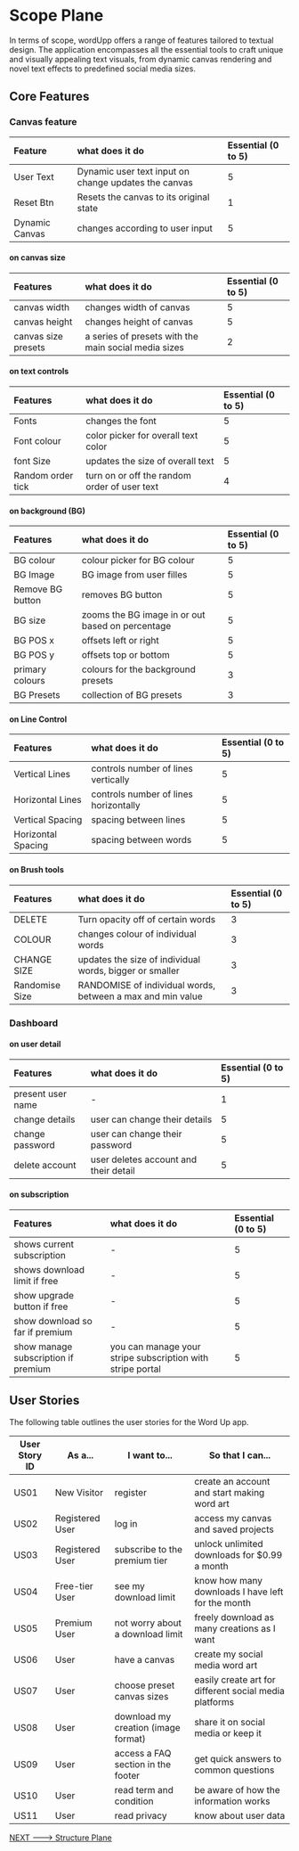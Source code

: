 # Scope Plane


In terms of scope, wordUpp offers a range of features tailored to textual design. The application encompasses all the essential tools to craft unique and visually appealing text visuals, from dynamic canvas rendering and novel text effects to predefined social media sizes.

## Core Features 

### Canvas feature

| Feature | what does it do  | Essential (0 to 5) |
|:----------|:----------|:----------|
| User Text  | Dynamic user text input on change updates the canvas   | 5  |
|Reset Btn| Resets the canvas to its original state | 1  |
|Dynamic Canvas| changes according to user input | 5 |


#### on canvas size

| Features  | what does it do  | Essential (0 to 5) |
|:----------|:----------|:----------|
|canvas width | changes width of canvas | 5 |
|canvas height | changes height of canvas | 5 |
|canvas size presets | a series of presets with the main social media sizes | 2 |


#### on text controls

| Features | what does it do  | Essential (0 to 5) |
|:----------|:----------|:----------|
|Fonts | changes the font | 5 |
|Font colour | color picker for overall text color | 5 |
|font Size | updates the size of overall text | 5 |
|Random order tick | turn on or off the random order of user text | 4 |


#### on background (BG)

| Features | what does it do  | Essential (0 to 5) |
|:----------|:----------|:----------|
|BG colour | colour picker for BG colour | 5 |
|BG Image | BG image from user filles | 5 |
|Remove BG button  | removes BG button | 5 |
|BG size | zooms the BG image in or out based on percentage | 5 |
|BG POS x| offsets left or right| 5|
|BG POS y| offsets top or bottom| 5|
|primary colours| colours for the background presets| 3|
|BG  Presets| collection of BG presets| 3|

#### on  Line Control

| Features | what does it do  | Essential (0 to 5) |
|:----------|:----------|:----------|
|Vertical Lines | controls number of lines vertically | 5 |
|Horizontal Lines |controls number of lines horizontally| 5 |
|Vertical Spacing | spacing between lines | 5 |
|Horizontal Spacing  | spacing between words | 5 |
 

#### on Brush tools

| Features | what does it do  | Essential (0 to 5) |
|:----------|:----------|:----------|
|DELETE| Turn opacity off of certain words| 3|
|COLOUR | changes colour of individual words| 3|
|CHANGE SIZE| updates the size of individual words, bigger or smaller| 3|
|Randomise Size| RANDOMISE of individual words, between a max and min value | 3|

### Dashboard

#### on user detail
| Features | what does it do  | Essential (0 to 5) |
|:----------|:----------|:----------|
|present user name| - | 1|
|change details  | user can change their details| 5 |
|change password | user can change their password| 5 |
|delete account | user deletes account and their detail | 5|

#### on subscription
| Features | what does it do  | Essential (0 to 5) |
|:----------|:----------|:----------|
|shows current subscription| - | 5 |
|shows download limit if free | - | 5|
|show upgrade button if free | - | 5|
|show download so far if premium | - | 5|
|show manage subscription if premium| you can manage your stripe subscription with stripe portal | 5|


 
## User Stories 



The following table outlines the user stories for the Word Up app.

| User Story ID | As a...            | I want to...                            | So that I can...                                      |
|---------------|--------------------|-----------------------------------------|--------------------------------------------------------|
| US01          | New Visitor        | register                                | create an account and start making word art            |
| US02          | Registered User    | log in                                  | access my canvas and saved projects                    |
| US03          | Registered User    | subscribe to the premium tier           | unlock unlimited downloads for $0.99 a month           |
| US04          | Free-tier User     | see my download limit                   | know how many downloads I have left for the month      |
| US05          | Premium User       | not worry about a download limit        | freely download as many creations as I want            |
| US06          | User               | have a canvas                           | create my social media word art                        |
| US07          | User               | choose preset canvas sizes              | easily create art for different social media platforms |
| US08          | User               | download my creation (image format)     | share it on social media or keep it                    |
| US09          | User               | access a FAQ section in the footer      | get quick answers to common questions                  |
| US10 		     | User 			  | read term and condition | be aware of how the information works|
| US11			 | User 			  | read privacy            | know about user data|




[NEXT ---> Structure Plane](./README/TXT/ux_structure.md)

